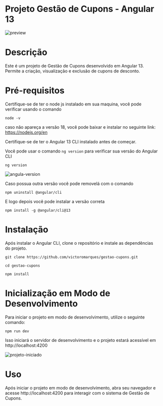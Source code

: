 # Projeto Gestão de Cupons - Angular 13

![preview](https://github.com/victoromarques/gestao-cupons/assets/23224675/6c058a85-af9c-4613-b4f8-c3f1e86ccb42)


# Descrição

Este é um projeto de Gestão de Cupons desenvolvido em Angular 13. Permite a criação, visualização e exclusão de cupons de desconto.

# Pré-requisitos

Certifique-se de ter o node js instalado em sua maquina, você pode verificar usando o comando

```
node -v
```

caso não apareça a versão 18, você pode baixar e instalar no seguinte link:
https://nodejs.org/en

Certifique-se de ter o Angular 13 CLI instalado antes de começar.

Você pode usar o comando `ng version` para verificar sua versão do Angular CLI
```
ng version
```

![angula-version](https://github.com/victoromarques/gestao-cupons/assets/23224675/1c05382d-0a72-42cf-b48c-f47590ea2ce8)

Caso possua outra versão você pode removelá com o comando
```
npm uninstall @angular/cli
```

E logo depois você pode instalar a versão correta
```
npm install -g @angular/cli@13
```

# Instalação

Após instalar o Angular CLI, clone o repositório e instale as dependências do projeto.

```
git clone https://github.com/victoromarques/gestao-cupons.git
```
```
cd gestao-cupons
```
```
npm install
```

# Inicialização em Modo de Desenvolvimento

Para iniciar o projeto em modo de desenvolvimento, utilize o seguinte comando:

```
npm run dev
```

Isso iniciará o servidor de desenvolvimento e o projeto estará acessível em http://localhost:4200

![projeto-iniciado](https://github.com/victoromarques/gestao-cupons/assets/23224675/4dfe08f3-eca4-4ea2-8a45-155c78b1fd09)


# Uso
Após iniciar o projeto em modo de desenvolvimento, abra seu navegador e acesse http://localhost:4200 para interagir com o sistema de Gestão de Cupons.
